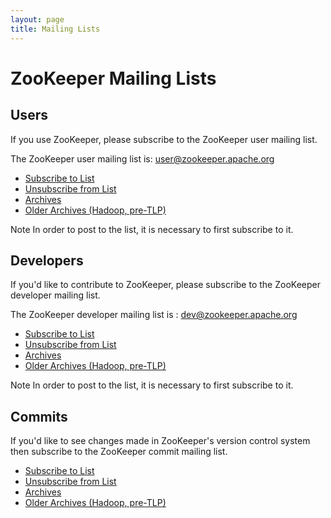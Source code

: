 ```yaml
---
layout: page
title: Mailing Lists
---
```

# ZooKeeper Mailing Lists

## Users

If you use ZooKeeper, please subscribe to the ZooKeeper user mailing list.

The ZooKeeper user mailing list is: [user@zookeeper.apache.org](mailto:user@zookeeper.apache.org)

* [Subscribe to List](mailto:user-subscribe@zookeeper.apache.org)
* [Unsubscribe from List](mailto:user-unsubscribe@zookeeper.apache.org)
* [Archives](https://mail-archives.apache.org/mod_mbox/zookeeper-user/)
* [Older Archives (Hadoop, pre-TLP)](https://mail-archives.apache.org/mod_mbox/hadoop-zookeeper-user/)

Note
In order to post to the list, it is necessary to first subscribe to it.


## Developers

If you'd like to contribute to ZooKeeper, please subscribe to the ZooKeeper developer mailing list.

The ZooKeeper developer mailing list is : [dev@zookeeper.apache.org](mailto:dev@zookeeper.apache.org)

* [Subscribe to List](mailto:dev-subscribe@zookeeper.apache.org)
* [Unsubscribe from List](mailto:dev-unsubscribe@zookeeper.apache.org)
* [Archives](https://mail-archives.apache.org/mod_mbox/zookeeper-dev/)
* [Older Archives (Hadoop, pre-TLP)](https://mail-archives.apache.org/mod_mbox/hadoop-zookeeper-dev/)

Note
In order to post to the list, it is necessary to first subscribe to it.

## Commits

If you'd like to see changes made in ZooKeeper's version control system then subscribe to the ZooKeeper commit mailing list.

* [Subscribe to List](mailto:commits-subscribe@zookeeper.apache.org)
* [Unsubscribe from List](mailto:commits-unsubscribe@zookeeper.apache.org)
* [Archives](https://mail-archives.apache.org/mod_mbox/zookeeper-commits/)
* [Older Archives (Hadoop, pre-TLP)](https://mail-archives.apache.org/mod_mbox/hadoop-zookeeper-commits/)

